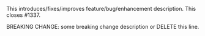 This introduces/fixes/improves feature/bug/enhancement description. This closes #1337.

BREAKING CHANGE: some breaking change description or DELETE this line.